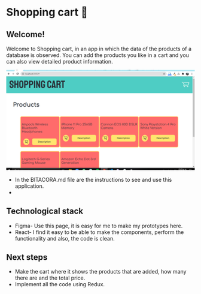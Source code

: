 # Shopping cart 🚀

## Welcome!
Welcome to Shopping cart, in an app in which the data of the products of a database is observed. You can add the products you like in a cart and you can also view detailed product information.

![Shopping cart App](https://github.com/MiriamNM/Shopping_cart/blob/master/front/src/assets/app.jpg.png)

- In the BITACORA.md file are the instructions to see and use this application.
- 
## Technological stack
- Figma- Use this page, it is easy for me to make my prototypes here.
- React- I find it easy to be able to make the components, perform the functionality and also, the code is clean.

## Next steps
- Make the cart where it shows the products that are added, how many there are and the total price.
- Implement all the code using Redux.
